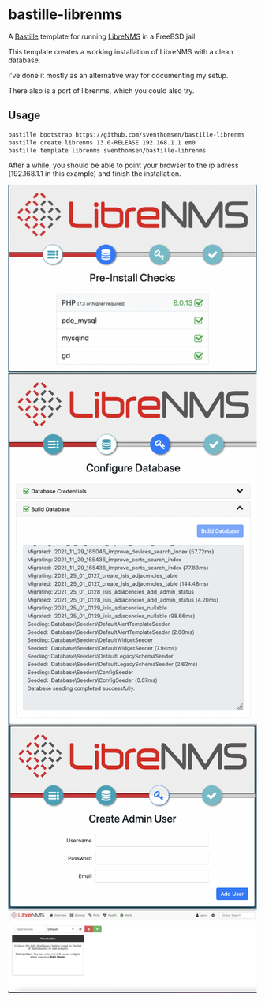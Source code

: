 # bastille-librenms
A [Bastille](https://bastillebsd.org/) template for running [LibreNMS](https://librenms.org) in a FreeBSD jail 

This template creates a working installation of LibreNMS with a clean database.

I've done it mostly as an alternative way for documenting my setup. 

There also is a port of librenms, which you could also try.

## Usage

    bastille bootstrap https://github.com/sventhomsen/bastille-librenms
    bastille create librenms 13.0-RELEASE 192.168.1.1 em0
    bastille template librenms sventhomsen/bastille-librenms

After a while, you should be able to point your browser to the ip adress (192.168.1.1 in this example) and finish the installation.

![First launch](/librenms-launch.png)
![Databse Setup](/librenms-database.png)
![Create Admin User](/librenms-admin.png)
![First login](/librenms-login.png)


